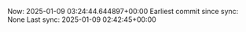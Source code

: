 Now: 2025-01-09 03:24:44.644897+00:00 Earliest commit since sync: None Last sync: 2025-01-09 02:42:45+00:00
